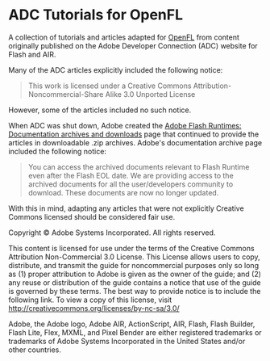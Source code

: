 # ADC Tutorials for OpenFL

A collection of tutorials and articles adapted for [OpenFL](https://openfl.org/)
from content originally published on the Adobe Developer Connection (ADC)
website for Flash and AIR.

Many of the ADC articles explicitly included the following notice:

> This work is licensed under a Creative Commons Attribution-Noncommercial-Share
> Alike 3.0 Unported License

However, some of the articles included no such notice.

When ADC was shut down, Adobe created the
[Adobe Flash Runtimes: Documentation archives and downloads](https://web.archive.org/web/20240303072758/https://helpx.adobe.com/air/archived-docs-download.html)
page that continued to provide the articles in downloadable .zip archives.
Adobe's documentation archive page included the following notice:

> You can access the archived documents relevant to Flash Runtime even after the
> Flash EOL date. We are providing access to the archived documents for all the
> user/developers community to download. These documents are now no longer
> updated.

With this in mind, adapting any articles that were not explicitly Creative
Commons licensed should be considered fair use.

Copyright © Adobe Systems Incorporated. All rights reserved.

This content is licensed for use under the terms of the Creative Commons
Attribution Non-Commercial 3.0 License. This License allows users to copy,
distribute, and transmit the guide for noncommercial purposes only so long as
(1) proper attribution to Adobe is given as the owner of the guide; and (2) any
reuse or distribution of the guide contains a notice that use of the guide is
governed by these terms. The best way to provide notice is to include the
following link. To view a copy of this license, visit
http://creativecommons.org/licenses/by-nc-sa/3.0/

Adobe, the Adobe logo, Adobe AIR, ActionScript, AIR, Flash, Flash Builder, Flash
Lite, Flex, MXML, and Pixel Bender are either registered trademarks or
trademarks of Adobe Systems Incorporated in the United States and/or other
countries.
